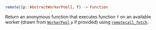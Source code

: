 ```julia
remote([p::AbstractWorkerPool], f) -> Function
```

Return an anonymous function that executes function `f` on an available worker (drawn from [`WorkerPool`](@ref) `p` if provided) using [`remotecall_fetch`](@ref).
